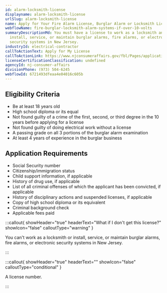 ```yaml
---
id: alarm-locksmith-license
displayname: alarm-locksmith-license
urlSlug: alarm-locksmith-license
name: Apply for Your Fire Alarm License, Burglar Alarm or Locksmith License
webflowName: fire-burglar-locksmith-alarm-systems-if-over-10-volts
summaryDescriptionMd: You must have a license to work as a locksmith and
  install, service, or maintain burglar alarms, fire alarms, or electronic
  security systems in New Jersey.
industryId: electrical-contractor
callToActionText: Apply for My License
callToActionLink: https://www.njconsumeraffairs.gov/fbl/Pages/applications.aspx
licenseCertificationClassification: undefined
agencyId: nj-consumer-affairs
divisionPhone: (973) 504-6245
webflowId: 6721493dfeaa4e04016c605b
---
```


## Eligibility Criteria

- Be at least 18 years old
- High school diploma or its equal
- Not found guilty of a crime of the first, second, or third degree in the 10 years before applying for a license
- Not found guilty of doing electrical work without a license
- A passing grade on all 3 portions of the burglar alarm examination
- At least 4 years of experience in the burglar business

## Application Requirements

- Social Security number
- Citizenship/immigration status
- Child support information, if applicable
- History of drug use, if applicable
- List of all criminal offenses of which the applicant has been convicted, if applicable
- History of disciplinary actions and suspended licenses, if applicable
- Copy of high school diploma or its equivalent
- Criminal background check
- Applicable fees paid

:::callout{ showHeader="true" headerText="What if I don't get this license?" showIcon="false" calloutType="warning" }

You can't work as a locksmith or install, service, or maintain burglar alarms, fire alarms, or electronic security systems in New Jersey.

:::

:::callout{ showHeader="true" headerText="" showIcon="false" calloutType="conditional" }

A license number.

:::
